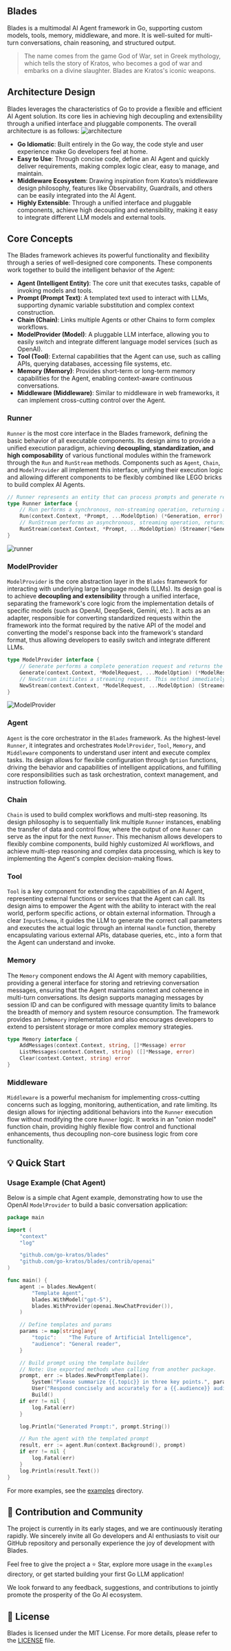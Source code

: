 ## Blades
Blades is a multimodal AI Agent framework in Go, supporting custom models, tools, memory, middleware, and more. It is well-suited for multi-turn conversations, chain reasoning, and structured output.
> The name comes from the game God of War, set in Greek mythology, which tells the story of Kratos, who becomes a god of war and embarks on a divine slaughter. Blades are Kratos's iconic weapons.

## Architecture Design
Blades leverages the characteristics of Go to provide a flexible and efficient AI Agent solution. Its core lies in achieving high decoupling and extensibility through a unified interface and pluggable components. The overall architecture is as follows:
![architecture](./docs/images/architecture.png)

- **Go Idiomatic**: Built entirely in the Go way, the code style and user experience make Go developers feel at home.
- **Easy to Use**: Through concise code, define an AI Agent and quickly deliver requirements, making complex logic clear, easy to manage, and maintain.
- **Middleware Ecosystem**: Drawing inspiration from Kratos’s middleware design philosophy, features like Observability, Guardrails, and others can be easily integrated into the AI Agent.
- **Highly Extensible**: Through a unified interface and pluggable components, achieve high decoupling and extensibility, making it easy to integrate different LLM models and external tools.

## Core Concepts
The Blades framework achieves its powerful functionality and flexibility through a series of well-designed core components. These components work together to build the intelligent behavior of the Agent:

* **Agent (Intelligent Entity)**: The core unit that executes tasks, capable of invoking models and tools.
* **Prompt (Prompt Text)**: A templated text used to interact with LLMs, supporting dynamic variable substitution and complex context construction.
* **Chain (Chain)**: Links multiple Agents or other Chains to form complex workflows.
* **ModelProvider (Model)**: A pluggable LLM interface, allowing you to easily switch and integrate different language model services (such as OpenAI).
* **Tool (Tool)**: External capabilities that the Agent can use, such as calling APIs, querying databases, accessing file systems, etc.
* **Memory (Memory)**: Provides short-term or long-term memory capabilities for the Agent, enabling context-aware continuous conversations.
* **Middleware (Middleware)**: Similar to middleware in web frameworks, it can implement cross-cutting control over the Agent.

### Runner
`Runner` is the most core interface in the Blades framework, defining the basic behavior of all executable components. Its design aims to provide a unified execution paradigm, achieving **decoupling, standardization, and high composability** of various functional modules within the framework through the `Run` and `RunStream` methods. Components such as `Agent`, `Chain`, and `ModelProvider` all implement this interface, unifying their execution logic and allowing different components to be flexibly combined like LEGO bricks to build complex AI Agents.

```go
// Runner represents an entity that can process prompts and generate responses.
type Runner interface {
    // Run performs a synchronous, non-streaming operation, returning a complete Generation result.
    Run(context.Context, *Prompt, ...ModelOption) (*Generation, error)
    // RunStream performs an asynchronous, streaming operation, returning a Streamer for receiving Generation results step by step.
    RunStream(context.Context, *Prompt, ...ModelOption) (Streamer[*Generation], error)
}
```
![runner](docs/images/runner.png)

### ModelProvider
`ModelProvider` is the core abstraction layer in the `Blades` framework for interacting with underlying large language models (LLMs). Its design goal is to achieve **decoupling and extensibility** through a unified interface, separating the framework's core logic from the implementation details of specific models (such as OpenAI, DeepSeek, Gemini, etc.). It acts as an adapter, responsible for converting standardized requests within the framework into the format required by the native API of the model and converting the model's response back into the framework's standard format, thus allowing developers to easily switch and integrate different LLMs.

```go
type ModelProvider interface {
    // Generate performs a complete generation request and returns the result at once. Suitable for scenarios where real-time feedback is not needed.
    Generate(context.Context, *ModelRequest, ...ModelOption) (*ModelResponse, error)
    // NewStream initiates a streaming request. This method immediately returns a Streamer object, through which the caller can receive the generated content from the model step by step, suitable for building real-time, typewriter-effect conversation applications.
    NewStream(context.Context, *ModelRequest, ...ModelOption) (Streamer[*ModelResponse], error)
}
```
![ModelProvider](./docs/images/model.png)

### Agent
`Agent` is the core orchestrator in the `Blades` framework. As the highest-level `Runner`, it integrates and orchestrates `ModelProvider`, `Tool`, `Memory`, and `Middleware` components to understand user intent and execute complex tasks. Its design allows for flexible configuration through `Option` functions, driving the behavior and capabilities of intelligent applications, and fulfilling core responsibilities such as task orchestration, context management, and instruction following.

### Chain
`Chain` is used to build complex workflows and multi-step reasoning. Its design philosophy is to sequentially link multiple `Runner` instances, enabling the transfer of data and control flow, where the output of one `Runner` can serve as the input for the next `Runner`. This mechanism allows developers to flexibly combine components, build highly customized AI workflows, and achieve multi-step reasoning and complex data processing, which is key to implementing the Agent's complex decision-making flows.

### Tool
`Tool` is a key component for extending the capabilities of an AI Agent, representing external functions or services that the Agent can call. Its design aims to empower the Agent with the ability to interact with the real world, perform specific actions, or obtain external information. Through a clear `InputSchema`, it guides the LLM to generate the correct call parameters and executes the actual logic through an internal `Handle` function, thereby encapsulating various external APIs, database queries, etc., into a form that the Agent can understand and invoke.

### Memory
The `Memory` component endows the AI Agent with memory capabilities, providing a general interface for storing and retrieving conversation messages, ensuring that the Agent maintains context and coherence in multi-turn conversations. Its design supports managing messages by session ID and can be configured with message quantity limits to balance the breadth of memory and system resource consumption. The framework provides an `InMemory` implementation and also encourages developers to extend to persistent storage or more complex memory strategies.

```go
type Memory interface {
	AddMessages(context.Context, string, []*Message) error
	ListMessages(context.Context, string) ([]*Message, error)
	Clear(context.Context, string) error
}
```

### Middleware
`Middleware` is a powerful mechanism for implementing cross-cutting concerns such as logging, monitoring, authentication, and rate limiting. Its design allows for injecting additional behaviors into the `Runner` execution flow without modifying the core `Runner` logic. It works in an "onion model" function chain, providing highly flexible flow control and functional enhancements, thus decoupling non-core business logic from core functionality.

## 💡 Quick Start

### Usage Example (Chat Agent)

Below is a simple chat Agent example, demonstrating how to use the OpenAI `ModelProvider` to build a basic conversation application:

```go
package main

import (
	"context"
	"log"

	"github.com/go-kratos/blades"
	"github.com/go-kratos/blades/contrib/openai"
)

func main() {
	agent := blades.NewAgent(
		"Template Agent",
		blades.WithModel("gpt-5"),
		blades.WithProvider(openai.NewChatProvider()),
	)

	// Define templates and params
	params := map[string]any{
		"topic":    "The Future of Artificial Intelligence",
		"audience": "General reader",
	}

	// Build prompt using the template builder
	// Note: Use exported methods when calling from another package.
	prompt, err := blades.NewPromptTemplate().
		System("Please summarize {{.topic}} in three key points.", params).
		User("Respond concisely and accurately for a {{.audience}} audience.", params).
		Build()
	if err != nil {
		log.Fatal(err)
	}

	log.Println("Generated Prompt:", prompt.String())

	// Run the agent with the templated prompt
	result, err := agent.Run(context.Background(), prompt)
	if err != nil {
		log.Fatal(err)
	}
	log.Println(result.Text())
}

```
For more examples, see the [examples](./examples) directory.

## 🤝 Contribution and Community
The project is currently in its early stages, and we are continuously iterating rapidly. We sincerely invite all Go developers and AI enthusiasts to visit our GitHub repository and personally experience the joy of development with Blades.

Feel free to give the project a ⭐️ Star, explore more usage in the `examples` directory, or get started building your first Go LLM application!

We look forward to any feedback, suggestions, and contributions to jointly promote the prosperity of the Go AI ecosystem.

## 📄 License

Blades is licensed under the MIT License. For more details, please refer to the [LICENSE](LICENSE) file.
